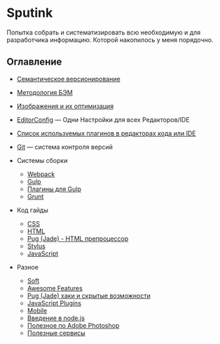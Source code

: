 # Sputink

Попытка собрать и систематизировать всю необходимую и для разработчика информацию. Которой накопилось у меня порядочно.

## Оглавление
* [Семантическое версионирование](semver.md)
* [Методология БЭМ](bem.md)
* [Изображения и их оптимизация](images.md)
* [EditorConfig](editor-config.md)  — Одни Настройки для всех Редакторов/IDE
* [Список используемых плагинов в редакторах кода или IDE](ide-plugins.md)
* [Git](git.md)  — система контроля версий
* Системы сборки
  * [Webpack](webpack.md)
  * [Gulp](gulp.md)
  * [Плагины для Gulp](gulp-plugins.md)
  * [Grunt](grunt.md)

* Код гайды
  * [CSS](css.md)
  * [HTML](html.md)
  * [Pug (Jade) - HTML препроцессор](pug.md)
  * [Stylus](stylus.md)
  * [JavaScript](js.md)

* Разное
  * [Soft](soft.md)
  * [Awesome Features](awesome-features.md)
  * [Pug (Jade) хаки и скрытые возможности](jade-hacks.md)
  * [JavaScript Plugins](js-plugins.md)
  * [Mobile](mobile.md)
  * [Введение в node.js](node-npm.md)
  * [Полезное по Adobe Photoshop](photoshop.md)
  * [Полезные сервисы](services.md)

